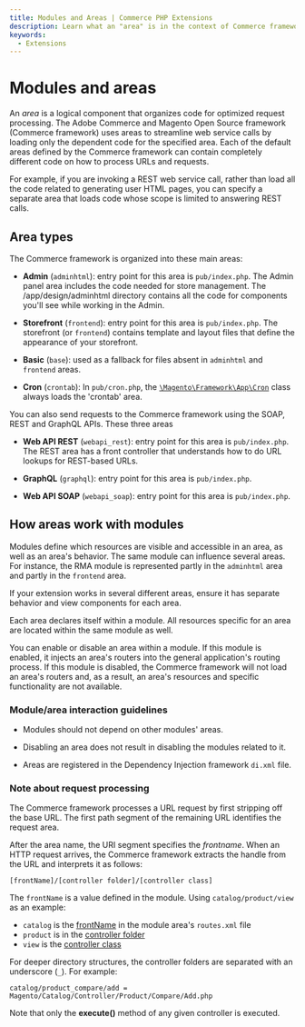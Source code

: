 ```yaml
---
title: Modules and Areas | Commerce PHP Extensions
description: Learn what an "area" is in the context of Commerce framework modules.
keywords:
  - Extensions
---
```


# Modules and areas

An *area* is a logical component that organizes code for optimized request processing. The Adobe Commerce and Magento Open Source framework (Commerce framework) uses areas to streamline web service calls by loading only the dependent code for the specified area.  Each of the default areas defined by the Commerce framework can contain completely different code on how to process URLs and requests.

For example, if you are invoking a REST web service call, rather than load all the code related to generating user HTML pages, you can specify a separate area that loads code whose scope is limited to answering  REST calls.

## Area types

The Commerce framework is organized into these main areas:

*  **Admin** (`adminhtml`): entry point for this area is `pub/index.php`. The Admin panel area includes the code needed for store management. The /app/design/adminhtml directory contains all the code for components you'll see while working in the Admin.

*  **Storefront** (`frontend`): entry point for this area is `pub/index.php`. The storefront (or `frontend`)  contains template and layout files that define the appearance of your storefront.

*  **Basic** (`base`): used as a fallback for files absent in `adminhtml` and `frontend` areas.

*  **Cron** (`crontab`): In `pub/cron.php`, the [`\Magento\Framework\App\Cron`](https://github.com/magento/magento2/blob/2.4/lib/internal/Magento/Framework/App/Cron.php#L68-L70) class always loads the 'crontab' area.

You can also send requests to the Commerce framework using the SOAP, REST and GraphQL APIs. These three areas

*  **Web API REST** (`webapi_rest`): entry point for this area is `pub/index.php`. The REST area has a front controller that understands how to do URL lookups for REST-based URLs.

*  **GraphQL** (`graphql`): entry point for this area is `pub/index.php`.

*  **Web API SOAP** (`webapi_soap`): entry point for this area is `pub/index.php`.

## How areas work with modules

Modules define which resources are visible and accessible in an area, as well as an area's behavior. The same module can influence several areas. For instance, the RMA module is represented partly in the `adminhtml` area and partly in the `frontend` area.

If your extension works in several different areas, ensure it has separate behavior and view components for each area.

Each area declares itself within a module. All resources specific for an area are located within the same module as well.

You can enable or disable an area within a module. If this module is enabled, it injects an area's routers into the general application's routing process. If this module is disabled, the Commerce framework will not load an area's routers and, as a result, an area's resources and specific functionality are not available.

### Module/area interaction guidelines

*  Modules should not depend on other modules' areas.

*  Disabling an area does not result in disabling the modules related to it.

*  Areas are registered in the Dependency Injection framework `di.xml` file.

### Note about request processing

The Commerce framework processes a URL request by first stripping off the base URL. The first path segment of the remaining URL identifies the request area.

After the area name, the URI segment specifies the *frontname*. When an HTTP request arrives, the Commerce framework extracts the handle from the URL and interprets it as follows:

```http
[frontName]/[controller folder]/[controller class]
```

The `frontName` is a value defined in the module. Using `catalog/product/view` as an example:

*  `catalog` is the [frontName](https://github.com/magento/magento2/blob/2.4/app/code/Magento/Catalog/etc/frontend/routes.xml#L10) in the module area's `routes.xml` file
*  `product` is in the [controller folder](https://github.com/magento/magento2/blob/2.4/app/code/Magento/Catalog/Controller/Product)
*  `view` is the [controller class](https://github.com/magento/magento2/blob/2.4/app/code/Magento/Catalog/Controller/Product/View.php)

For deeper directory structures, the controller folders are separated with an underscore (`_`). For example:

```text
catalog/product_compare/add = Magento/Catalog/Controller/Product/Compare/Add.php
```

Note that only the **execute()** method of any given controller is executed.
